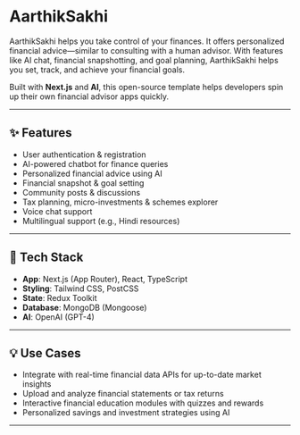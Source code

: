 # AarthikSakhi

AarthikSakhi helps you take control of your finances. It offers personalized financial advice—similar to consulting with a human advisor. With features like AI chat, financial snapshotting, and goal planning, AarthikSakhi helps you set, track, and achieve your financial goals.

Built with **Next.js** and **AI**, this open-source template helps developers spin up their own financial advisor apps quickly.

---

## ✨ Features

- User authentication & registration  
- AI-powered chatbot for finance queries  
- Personalized financial advice using AI  
- Financial snapshot & goal setting  
- Community posts & discussions  
- Tax planning, micro-investments & schemes explorer  
- Voice chat support  
- Multilingual support (e.g., Hindi resources)  

---

## 🧰 Tech Stack

- **App**: Next.js (App Router), React, TypeScript  
- **Styling**: Tailwind CSS, PostCSS  
- **State**: Redux Toolkit  
- **Database**: MongoDB (Mongoose)  
- **AI**: OpenAI (GPT-4)  

---

## 💡 Use Cases

- Integrate with real-time financial data APIs for up-to-date market insights  
- Upload and analyze financial statements or tax returns  
- Interactive financial education modules with quizzes and rewards  
- Personalized savings and investment strategies using AI  

---

